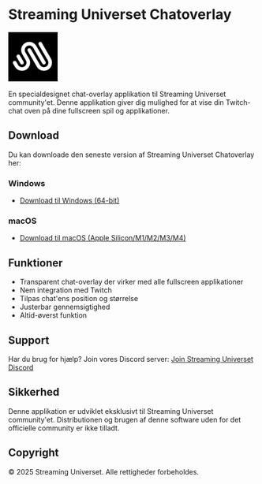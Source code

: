 # Streaming Universet Chatoverlay

<img src="assets/Logo.png" alt="logo" width="100"/>

En specialdesignet chat-overlay applikation til Streaming Universet community'et. Denne applikation giver dig mulighed for at vise din Twitch-chat oven på dine fullscreen spil og applikationer.

## Download

Du kan downloade den seneste version af Streaming Universet Chatoverlay her:

### Windows
- [Download til Windows (64-bit)](link-til-din-release) 

### macOS
- [Download til macOS (Apple Silicon/M1/M2/M3/M4)](link-til-din-release)

## Funktioner

- Transparent chat-overlay der virker med alle fullscreen applikationer
- Nem integration med Twitch
- Tilpas chat'ens position og størrelse
- Justerbar gennemsigtighed
- Altid-øverst funktion

## Support

Har du brug for hjælp? Join vores Discord server:
[Join Streaming Universet Discord](https://discord.gg/6mzfYNC9Vy)

## Sikkerhed

Denne applikation er udviklet eksklusivt til Streaming Universet community'et. Distributionen og brugen af denne software uden for det officielle community er ikke tilladt.

## Copyright

© 2025 Streaming Universet. Alle rettigheder forbeholdes.
